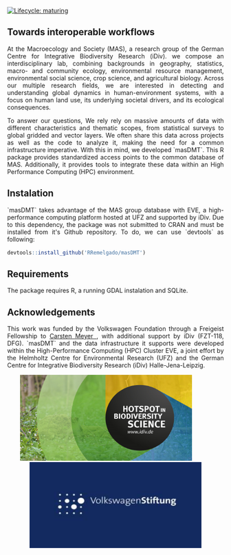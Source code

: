 <!-- badges: start -->
[![Lifecycle: maturing](https://img.shields.io/badge/lifecycle-maturing-blue.svg)](https://www.tidyverse.org/lifecycle/#maturing)
<!-- badges: end -->

## Towards interoperable workflows
<p align="justify">
At the Macroecology and Society (MAS), a research group of the German Centre for Integrative Biodiversity Research (iDiv). we compose an interdisciplinary lab, combining backgrounds in geography, statistics, macro- and community ecology, environmental resource management, environmental social science, crop science, and agricultural biology. Across our multiple research fields, we are interested in detecting and understanding global dynamics in human-environment systems, with a focus on human land use, its underlying societal drivers, and its ecological consequences. 
</p>
<p align="justify">
To answer our questions, We rely rely on massive amounts of data with different characteristics and thematic scopes, from statistical surveys to global gridded and vector layers. We often share this data across projects as well as the code to analyze it, making the need for a common infrastructure imperative. With this in mind, we developed `masDMT`. This R package provides standardized access points to the common database of MAS. Additionally, it provides tools to integrate these data within an High Performance Computing (HPC) environment.
</p>

## Instalation
<p align="justify">
`masDMT` takes advantage of the MAS group database with EVE, a high-performance computing platform hosted at UFZ and supported by iDiv. Due to this dependency, the package was not submitted to CRAN and must be installed from it's Github repository. To do, we can use `devtools` as following:
</p>

```r
devtools::install_github('RRemelgado/masDMT')
```

## Requirements
The package requires R, a running GDAL instalation and SQLite.

## Acknowledgements
<p align="justify">
This work was funded by the Volkswagen Foundation through a Freigeist Fellowship to <a href="https://orcid.org/0000-0003-3927-5856">Carsten Meyer <i class="fab fa-orcid"></i></a>, with additional support by iDiv (FZT-118, DFG). `masDMT` and the data infrastructure it supports were developed within the High-Performance Computing (HPC) Cluster EVE, a joint effort by the Helmholtz Centre for Environmental Research (UFZ) and the German Centre for Integrative Biodiversity Research (iDiv) Halle-Jena-Leipzig.
</p>

<p align="center">
<a href="https://www.idiv.de/en/groups_and_people/core_groups/macroecosocial.html"><img src="./docs/idiv_promo.png" width="400" height="200"/></a>&nbsp;&nbsp;&nbsp;&nbsp;&nbsp;&nbsp;&nbsp;&nbsp;&nbsp;&nbsp;&nbsp;<a href="https://www.volkswagenstiftung.de/en/funding/our-funding-portfolio-at-a-glance/freigeist-fellowships"><img src="./docs/wg_3.jpg" width="400" height="200"/></a>
</p>
